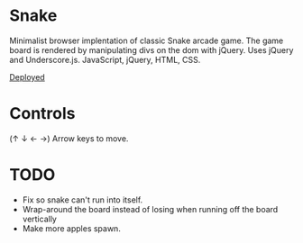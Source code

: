 # Snake

Minimalist browser implentation of classic Snake arcade game. The game board is rendered by manipulating divs on the dom with jQuery. Uses jQuery and Underscore.js. JavaScript, jQuery, HTML, CSS.

[Deployed](http://www.DougTeixeira.com/snake.html)

# Controls
(↑ ↓ ← →) Arrow keys to move.

# TODO
* Fix so snake can't run into itself.
* Wrap-around the board instead of losing when running off the board vertically
* Make more apples spawn.
